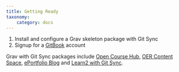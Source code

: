 ```yaml
---
title: Getting Ready
taxonomy:
    category: docs
---
```


1. Install and configure a Grav skeleton package with Git Sync
2. Signup for a [GitBook](https://www.gitbook.com/) account

Grav with Git Sync packages include [Open Course Hub](/coursehub), [OER Content Space](/oercontentspace), [ePortfolio Blog](/eportfolioblog) and [Learn2 with Git Sync](/learn2withgitsync).
